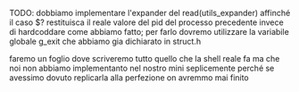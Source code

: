 TODO:
dobbiamo implementare l'expander del read(utils_expander) affinché il caso $? restituisca il reale valore del pid del processo precedente invece di hardcoddare come abbiamo fatto; per farlo dovremo utilizzare la variabile globale g_exit che abbiamo gia dichiarato in struct.h

faremo un foglio dove scriveremo tutto quello che la shell reale fa ma che noi non abbiamo implementanto nel nostro mini seplicemente perché se avessimo dovuto replicarla alla perfezione on avremmo mai finito

